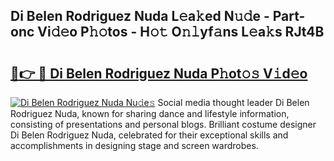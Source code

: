## Di Belen Rodriguez Nuda L𝚎a𝚔ed N𝚞𝚍e - Part-onc Vi𝚍𝚎o P𝚑𝚘tos - H𝚘𝚝 O𝚗𝚕yf𝚊ns L𝚎a𝚔s RJt4B

# <h2><a href="http://kf317r.oniu.top/?m=Di+Belen+Rodriguez+Nuda">🔗👉 🔴 Di Belen Rodriguez Nuda P𝚑ot𝚘𝚜 V𝚒d𝚎o</a></h2>

[![Di Belen Rodriguez Nuda Nu𝚍e𝚜](https://i.imgur.com/0qMVB7G.gif)](http://kf317r.oniu.top/?m=Di+Belen+Rodriguez+Nuda)
Social media thought leader Di Belen Rodriguez Nuda, known for sharing dance and lifestyle information, consisting of presentations and personal blogs. Brilliant costume designer Di Belen Rodriguez Nuda, celebrated for their exceptional skills and accomplishments in designing stage and screen wardrobes.  
